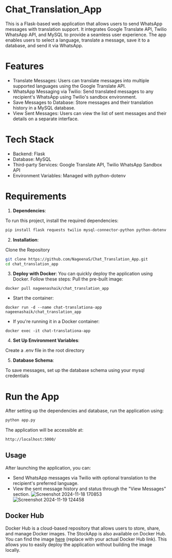 # Chat_Translation_App

This is a Flask-based web application that allows users to send WhatsApp messages with translation support. It integrates Google Translate API, Twilio WhatsApp API, and MySQL to provide a seamless user experience. The app enables users to select a language, translate a message, save it to a database, and send it via WhatsApp.

# Features
- Translate Messages: Users can translate messages into multiple supported languages using the Google Translate API.
- WhatsApp Messaging via Twilio: Send translated messages to any recipient's WhatsApp using Twilio's sandbox environment.
- Save Messages to Database: Store messages and their translation history in a MySQL database.
- View Sent Messages: Users can view the list of sent messages and their details on a separate interface.

# Tech Stack
- Backend: Flask
- Database: MySQL
- Third-party Services: Google Translate API, Twilio WhatsApp Sandbox API
- Environment Variables: Managed with python-dotenv
  
# Requirements
1. **Dependencies**:

To run this project, install the required dependencies:
```bash
pip install flask requests twilio mysql-connector-python python-dotenv
```
2. **Installation**:
   
Clone the Repository
```bash
git clone https://github.com/NageenaS/Chat_Translation_App.git
cd chat_translation_app
```
3. **Deploy with Docker**:
You can quickly deploy the application using Docker. Follow these steps:
Pull the pre-built image:
```
docker pull nageenashaik/chat_translation_app
```
- Start the container:
```
docker run -d --name chat-translationa-app nageenashaik/chat_translation_app
```
- If you're running it in a Docker container:
```
docker exec -it chat-translationa-app 
```

4. **Set Up Environment Variables**:
   
Create a .env file in the root directory

5. **Database Schema**:

To save messages, set up the database schema using your mysql credentials

# Run the App
After setting up the dependencies and database, run the application using:

```bash
python app.py
```
The application will be accessible at:
```bash
http://localhost:5000/
```

## Usage

After launching the application, you can:

- Send WhatsApp messages via Twilio with optional translation to the recipient's preferred language.
- View the sent message history and status through the "View Messages" section.
  ![Screenshot 2024-11-18 170853](https://github.com/user-attachments/assets/9ec42476-08cf-4437-a6bf-0b71f604bd09)
  ![Screenshot 2024-11-19 124458](https://github.com/user-attachments/assets/f29de288-eac8-41c7-a89f-a052e03027a1)

## Docker Hub
Docker Hub is a cloud-based repository that allows users to store, share, and manage Docker images. The StockApp is also available on Docker Hub. 
You can find the image [here](https://hub.docker.com/r/nageenashaik/chat_translation_app) (replace with your actual Docker Hub link). This allows you to easily deploy the application without building the image locally.
